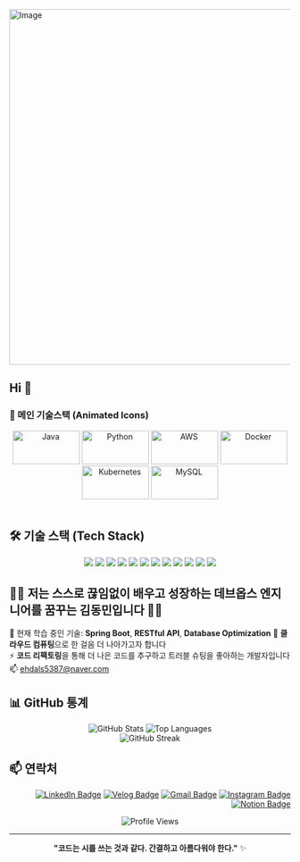 <img width="1909" height="637" alt="Image" src="https://github.com/user-attachments/assets/84062a7a-60e7-4b04-91e8-b76db7023558" />

<br>

## Hi 👋


### 🌟 메인 기술스택 (Animated Icons)
<div align="center">
  <img src="https://techstack-generator.vercel.app/java-icon.svg" alt="Java" width="120" height="60" />
  <img src="https://techstack-generator.vercel.app/python-icon.svg" alt="Python" width="120" height="60" />
  <img src="https://techstack-generator.vercel.app/aws-icon.svg" alt="AWS" width="120" height="60" />
  <img src="https://techstack-generator.vercel.app/docker-icon.svg" alt="Docker" width="120" height="60" />
  <img src="https://techstack-generator.vercel.app/kubernetes-icon.svg" alt="Kubernetes" width="120" height="60" />
  <img src="https://techstack-generator.vercel.app/mysql-icon.svg" alt="MySQL" width="120" height="60" />
</div>

<br>

## 🛠️ 기술 스택 (Tech Stack)

<p align="center">
  <img src="https://img.shields.io/badge/Java-007396?style=for-the-badge&logo=java&logoColor=white"/>
  <img src="https://img.shields.io/badge/JavaScript-F7DF1E?style=for-the-badge&logo=javascript&logoColor=black"/>
  <img src="https://img.shields.io/badge/Python-3776AB?style=for-the-badge&logo=python&logoColor=white"/>
  <img src="https://img.shields.io/badge/Spring-6DB33F?style=for-the-badge&logo=spring&logoColor=white"/>
  <img src="https://img.shields.io/badge/Spring Boot-6DB33F?style=for-the-badge&logo=springboot&logoColor=white"/>
  <img src="https://img.shields.io/badge/MySQL-4479A1?style=for-the-badge&logo=mysql&logoColor=white"/>
  <img src="https://img.shields.io/badge/Oracle-F80000?style=for-the-badge&logo=oracle&logoColor=white"/>
  <img src="https://img.shields.io/badge/AWS-232F3E?style=for-the-badge&logo=amazonaws&logoColor=white"/>
  <img src="https://img.shields.io/badge/Docker-2496ED?style=for-the-badge&logo=docker&logoColor=white"/>
  <img src="https://img.shields.io/badge/Kubernetes-326CE5?style=for-the-badge&logo=kubernetes&logoColor=white"/>
  <img src="https://img.shields.io/badge/Linux-FCC624?style=for-the-badge&logo=linux&logoColor=black"/>
  <img src="https://img.shields.io/badge/Ubuntu-E95420?style=for-the-badge&logo=ubuntu&logoColor=white"/>
</p>

## 👨‍💻 저는 **스스로 끊임없이 배우고 성장하는** 데브옵스 엔지니어를 꿈꾸는 김동민입니다 👨‍💻  
💼 현재 학습 중인 기술: **Spring Boot**, **RESTful API**, **Database Optimization** 
🌱 **클라우드 컴퓨팅**으로 한 걸음 더 나아가고자 합니다  
⚡ **코드 리팩토링**을 통해 더 나은 코드를 추구하고 트러블 슈팅을 좋아하는 개발자입니다   
📫 ehdals5387@naver.com

## 📊 GitHub 통계

<div align="center">
  <img src="https://github-readme-stats.vercel.app/api?username=kddmmm&show_icons=true&theme=tokyonight" alt="GitHub Stats" />
  <img src="https://github-readme-stats.vercel.app/api/top-langs/?username=kddmmm&layout=compact&theme=tokyonight" alt="Top Languages" />
</div>

<div align="center">
  <img src="https://streak-stats.demolab.com/?user=kddmmm&theme=tokyonight" alt="GitHub Streak" />
</div>

## 📫 연락처

<div align="right">

[![LinkedIn Badge](https://img.shields.io/badge/LinkedIn-0A66C2?style=flat-square&logo=LinkedIn&logoColor=white)](https://www.linkedin.com/in/)
[![Velog Badge](https://img.shields.io/badge/Velog-20C997?style=flat-square&logo=Velog&logoColor=white)](https://velog.io/@)
[![Gmail Badge](https://img.shields.io/badge/Gmail-d14836?style=flat-square&logo=Gmail&logoColor=white)](mailto:ehdals5387@gmail.com)
[![Instagram Badge](https://img.shields.io/badge/Instagram-E4405F?style=flat-square&logo=Instagram&logoColor=white)](https://instagram.com/kddmmm_)
[![Notion Badge](https://img.shields.io/badge/Notion-000000?style=flat-square&logo=Notion&logoColor=white)](https://www.notion.so/yourusername)

</div>


<div align="center">
  
![Profile Views](https://komarev.com/ghpvc/?username=Gill010147&color=blueviolet)

</div>

---

<div align="center">
  
**"코드는 시를 쓰는 것과 같다. 간결하고 아름다워야 한다."** ✨

</div>


<!--
**Gill010147/Gill010147** is a ✨ _special_ ✨ repository because its `README.md` (this file) appears on your GitHub profile.

Here are some ideas to get you started:

- 🔭 I'm currently working on ...
- 🌱 I'm currently learning ...
- 👯 I'm looking to collaborate on ...
- 🤔 I'm looking for help with ...
- 💬 Ask me about ...
- 📫 How to reach me: ...
- 😄 Pronouns: ...
- ⚡ Fun fact: ...
-->

